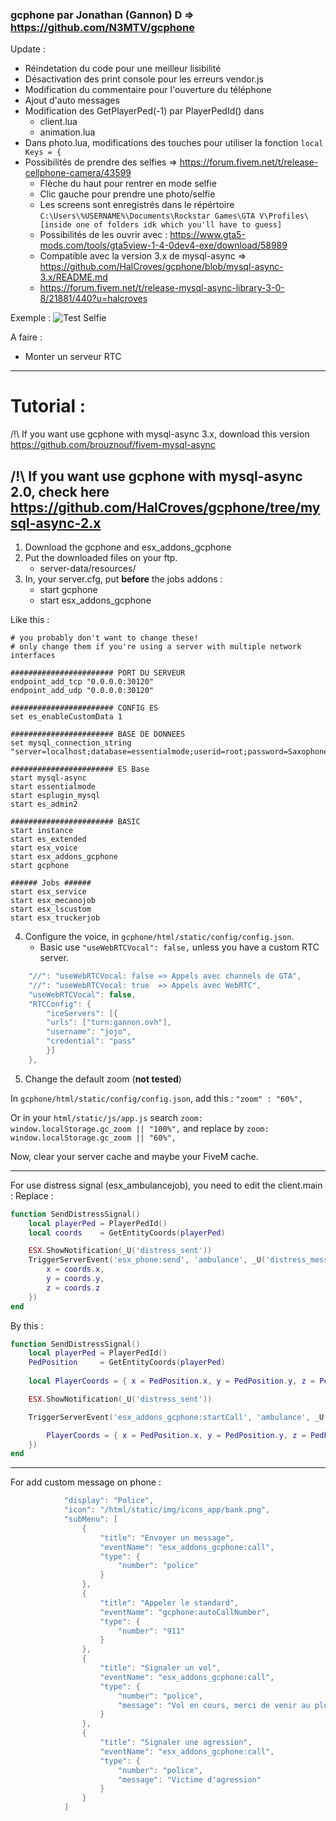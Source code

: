 ### gcphone par Jonathan (Gannon) D => https://github.com/N3MTV/gcphone

Update :
 * Réindetation du code pour une meilleur lisibilité 
 * Désactivation des print console pour les erreurs vendor.js
 * Modification du commentaire pour l'ouverture du téléphone
 * Ajout d'auto messages
 * Modification des GetPlayerPed(-1) par PlayerPedId() dans 
    * client.lua
    * animation.lua
 * Dans photo.lua, modifications des touches pour utiliser la fonction ```local Keys = {```
 * Possibilités de prendre des selfies => https://forum.fivem.net/t/release-cellphone-camera/43599
     * Flèche du haut pour rentrer en mode selfie
     * Clic gauche pour prendre une photo/selfie
     * Les screens sont enregistrés dans le répértoire `C:\Users\%USERNAME%\Documents\Rockstar Games\GTA V\Profiles\[inside one of folders idk which you'll have to guess]`
     * Possibilités de les ouvrir avec : https://www.gta5-mods.com/tools/gta5view-1-4-0dev4-exe/download/58989
     * Compatible avec la version 3.x de mysql-async => https://github.com/HalCroves/gcphone/blob/mysql-async-3.x/README.md
     * https://forum.fivem.net/t/release-mysql-async-library-3-0-8/21881/440?u=halcroves

Exemple : 
![Test Selfie](https://i.imgur.com/z7ZB2Xj.jpg)

A faire :
 * Monter un serveur RTC
 
--- 
# Tutorial :

/!\ If you want use gcphone with mysql-async 3.x, download this version https://github.com/brouznouf/fivem-mysql-async

/!\ If you want use gcphone with mysql-async 2.0, check here https://github.com/HalCroves/gcphone/tree/mysql-async-2.x
 ---
 
1. Download the gcphone and esx_addons_gcphone
2. Put the downloaded files on your ftp.
    * server-data/resources/
3. In, your server.cfg, put **before** the jobs addons :
    * start gcphone
    * start esx_addons_gcphone

Like this : 
```
# you probably don't want to change these!
# only change them if you're using a server with multiple network interfaces

####################### PORT DU SERVEUR
endpoint_add_tcp "0.0.0.0:30120"
endpoint_add_udp "0.0.0.0:30120"

####################### CONFIG ES
set es_enableCustomData 1

####################### BASE DE DONNEES
set mysql_connection_string "server=localhost;database=essentialmode;userid=root;password=Saxophone21121993+"

####################### ES Base
start mysql-async
start essentialmode
start esplugin_mysql
start es_admin2 

####################### BASIC
start instance
start es_extended
start esx_voice
start esx_addons_gcphone
start gcphone

###### Jobs ######
start esx_service
start esx_mecanojob
start esx_lscustom
start esx_truckerjob
```

4. Configure the voice, in `gcphone/html/static/config/config.json`.
    * Basic use `"useWebRTCVocal": false,` unless you have a custom RTC server.
```lua
	"//": "useWebRTCVocal: false => Appels avec channels de GTA",
	"//": "useWebRTCVocal: true  => Appels avec WebRTC",
	"useWebRTCVocal": false,
	"RTCConfig": {
		"iceServers": [{
		"urls": ["turn:gannon.ovh"],
		"username": "jojo",
		"credential": "pass"
		}]
	},
```

5. Change the default zoom (**not tested**)

In `gcphone/html/static/config/config.json`, add this :  `"zoom" : "60%",`

Or in your `html/static/js/app.js` search  `zoom: window.localStorage.gc_zoom || "100%",` and replace by `zoom: window.localStorage.gc_zoom || "60%",`

Now, clear your server cache and maybe your FiveM cache.
     
---

For use distress signal (esx_ambulancejob), you need to edit the client.main :
Replace :
```lua
function SendDistressSignal()
	local playerPed = PlayerPedId()
	local coords	= GetEntityCoords(playerPed)

	ESX.ShowNotification(_U('distress_sent'))
	TriggerServerEvent('esx_phone:send', 'ambulance', _U('distress_message'), false, {
		x = coords.x,
		y = coords.y,
		z = coords.z
	})
end
```
By this : 
```lua
function SendDistressSignal()
	local playerPed = PlayerPedId()
	PedPosition		= GetEntityCoords(playerPed)
	
	local PlayerCoords = { x = PedPosition.x, y = PedPosition.y, z = PedPosition.z }

	ESX.ShowNotification(_U('distress_sent'))

    TriggerServerEvent('esx_addons_gcphone:startCall', 'ambulance', _U('distress_message'), PlayerCoords, {

		PlayerCoords = { x = PedPosition.x, y = PedPosition.y, z = PedPosition.z },
	})
end
```

---

For add custom message on phone :
```lua
			"display": "Police",
			"icon": "/html/static/img/icons_app/bank.png",
			"subMenu": [
				{
					"title": "Envoyer un message",
					"eventName": "esx_addons_gcphone:call",
					"type": {
						"number": "police"
					}
				},
				{
					"title": "Appeler le standard",
					"eventName": "gcphone:autoCallNumber",
					"type": {
						"number": "911"
					}
				},
				{
					"title": "Signaler un vol",
					"eventName": "esx_addons_gcphone:call",
					"type": {
						"number": "police",
						"message": "Vol en cours, merci de venir au plus vite !"
					}
				},
				{
					"title": "Signaler une agression",
					"eventName": "esx_addons_gcphone:call",
					"type": {
						"number": "police",
						"message": "Victime d'agression"
					}
				}
			]
```
